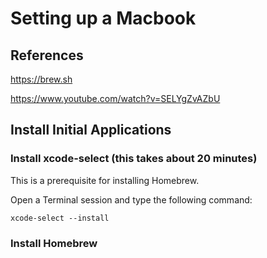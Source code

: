 # Setting up a Macbook

## References

https://brew.sh

https://www.youtube.com/watch?v=SELYgZvAZbU


## Install Initial Applications

### Install xcode-select (this takes about 20 minutes)
This is a prerequisite for installing Homebrew.

Open a Terminal session and type the following command:
```
xcode-select --install
```

### Install Homebrew
